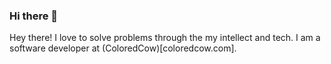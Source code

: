### Hi there 👋

Hey there! I love to solve problems through the my intellect and tech. I am a software developer at (ColoredCow)[coloredcow.com].
